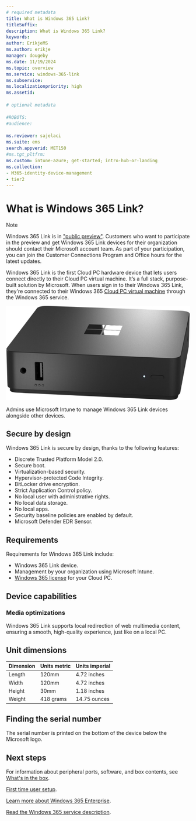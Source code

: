```yaml
---
# required metadata
title: What is Windows 365 Link?
titleSuffix:
description: What is Windows 365 Link?
keywords:
author: ErikjeMS  
ms.author: erikje
manager: dougeby
ms.date: 11/19/2024
ms.topic: overview
ms.service: windows-365-link
ms.subservice:
ms.localizationpriority: high
ms.assetid: 

# optional metadata

#ROBOTS:
#audience:

ms.reviewer: sajelaci
ms.suite: ems
search.appverid: MET150
#ms.tgt_pltfrm:
ms.custom: intune-azure; get-started; intro-hub-or-landing
ms.collection:
- M365-identity-device-management
- tier2
---
```


# What is Windows 365 Link?

> [!NOTE]
> Windows 365 Link is in ["public preview"](../public-preview.md). Customers who want to participate in the preview and get Windows 365 Link devices for their organization should contact their Microsoft account team. As part of your participation, you can join the Customer Connections Program and Office hours for the latest updates.

Windows 365 Link is the first Cloud PC hardware device that lets users connect directly to their Cloud PC virtual machine. It’s a full stack, purpose-built solution by Microsoft. When users sign in to their Windows 365 Link, they're connected to their Windows 365 [Cloud PC virtual machine](/windows-365/overview#what-is-a-cloud-pc) through the Windows 365 service.

![Image of the Windows 365 Link device.](media/overview/device-front.png)

Admins use Microsoft Intune to manage Windows 365 Link devices alongside other devices.

## Secure by design

Windows 365 Link is secure by design, thanks to the following features:

- Discrete Trusted Platform Model 2.0.
- Secure boot.
- Virtualization-based security.
- Hypervisor-protected Code Integrity.
- BitLocker drive encryption.
- Strict Application Control policy.
- No local user with administrative rights.
- No local data storage.
- No local apps.
- Security baseline policies are enabled by default.
- Microsoft Defender EDR Sensor.

## Requirements

Requirements for Windows 365 Link include:

- Windows 365 Link device.
- Management by your organization using Microsoft Intune.
- [Windows 365 license](https://www.microsoft.com/licensing/product-licensing/windows-365?rtc=1) for your Cloud PC.

## Device capabilities

### Media optimizations

Windows 365 Link supports local redirection of web multimedia content, ensuring a smooth, high-quality experience, just like on a local PC.

## Unit dimensions

| Dimension | Units metric | Units imperial |
| --- | --- | --- |
| Length | 120mm | 4.72 inches |
| Width | 120mm | 4.72 inches |
| Height | 30mm | 1.18 inches |
| Weight | 418 grams | 14.75 ounces |

## Finding the serial number

The serial number is printed on the bottom of the device below the Microsoft logo.

<!-- ########################## -->
## Next steps

For information about peripheral ports, software, and box contents, see [What's in the box](whats-in-the-box.md).

[First time user setup](setup.md).

[Learn more about Windows 365 Enterprise](../enterprise/overview.md).

[Read the Windows 365 service description](/office365/servicedescriptions/windows-365-service-description/windows-365-service-description).
